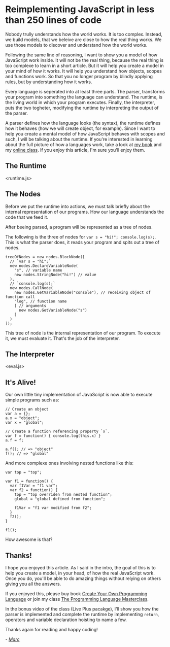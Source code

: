 # Reimplementing JavaScript in less than 250 lines of code

Nobody trully understands how the world works. It is too complex. Instead, we build models, that we beleive are close to how the real thing works. We use those models to discover and understand how the world works.

Following the same line of reasoning, I want to show you a model of how JavaScript work inside. It will not be the real thing, because the real thing is too complexe to learn in a short article. But it will help you create a model in your mind of how it works. It will help you understand how objects, scopes and functions work. So that you no longer program by blindly applying rules, but by understanding how it works.

Every language is seperated into at least three parts. The parser, transforms your program into something the language can understand. The runtime, is the living world in which your program executes. Finally, the interpreter, puts the two togheter, modifying the runtime by interpreting the output of the parser.

A parser defines how the language looks (the syntax), the runtime defines how it behaves (how we will create object, for example). Since I want to help you create a mental model of how JavaScript behaves with scopes and such, I will be talking about the runtime. If you're interested in learning about the full picture of how a languages work, take a look at [my book](http://createyourproglang.com/) and my [online class](http://proglangmasterclass.com/). If you enjoy this article, I'm sure you'll enjoy them.

## The Runtime

<runtime.js>

## The Nodes

Before we put the runtime into actions, we must talk briefly about the internal representation of our programs. How our language understands the code that we feed it.

After beeing parsed, a program will be represented as a tree of nodes.

The following is the three of nodes for `var s = "hi!"; console.log(s);`.
This is what the parser does, it reads your program and spits out a tree of nodes.

    treeOfNodes = new nodes.BlockNode([
      // `var s = "hi";`
      new nodes.DeclareVariableNode(
        "s", // variable name
        new nodes.StringNode("hi!") // value
      ),
      // `console.log(s);`
      new nodes.CallNode(
        new nodes.GetVariableNode("console"), // receiving object of function call
        "log", // function name
        [ // arguments
          new nodes.GetVariableNode("s")
        ]
      )
    ]);

This tree of node is the internal representation of our program.
To execute it, we must evaluate it. That's the job of the interpreter.

## The Interpreter

<eval.js>

## It's Alive!

Our own little tiny implementation of JavaScript is now able to execute simple programs such as:

    // Create an object
    var a = {};
    a.x = "object";
    var x = "global";

    // Create a function referencing property `x`.
    var f = function() { console.log(this.x) }
    a.f = f;

    a.f(); // => "object"
    f(); // => "global"

And more complexe ones involving nested functions like this:

    var top = "top";

    var f1 = function() {
      var f1Var = "f1 var";
      var f2 = function() {
        top = "top overriden from nested function";
        global = "global defined from function";

        f1Var = "f1 var modified from f2";
      }
      f2();
    }

    f1();

How awesome is that?

## Thanks!

I hope you enjoyed this article. As I said in the intro, the goal of this is to help you create a model, in your head, of how the real JavaScript work. Once you do, you'll be able to do amazing things without relying on others giving you all the answers.

If you enjoyed this, please buy book [Create Your Own Programming Language](http://createyourproglang.com/) or join my class [The Programming Language Masterclass](http://proglangmasterclass.com/).

In the bonus video of the class (Live Plus pacakge), I'll show you how the parser is implemented and complete the runtime by implementing `return`, operators and variable declaration hoisting to name a few.

Thanks again for reading and happy coding!

_- [Marc](http://macournoyer.com/)_